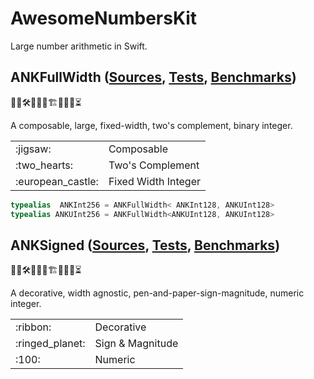 # AwesomeNumbersKit

Large number arithmetic in Swift.

## ANKFullWidth ([Sources](Sources/ANKFullWidthKit), [Tests](Tests/ANKFullWidthKitTests), [Benchmarks](Tests/ANKFullWidthKitBenchmarks))

👨‍💻🛠️🚧🧱🧱🏗️🧱🧱🚧⏳

A composable, large, fixed-width, two's complement, binary integer.

<table>
<tr>
    <td>:jigsaw:</td>
    <td>Composable</a></td>
</tr>
<tr>
    <td>:two_hearts:</td>
    <td>Two's Complement</a></td>
</tr>
<tr>
    <td>:european_castle:</td>
    <td>Fixed Width Integer</a></td>
</tr>
</table>

```swift
typealias  ANKInt256 = ANKFullWidth< ANKInt128, ANKUInt128>
typealias ANKUInt256 = ANKFullWidth<ANKUInt128, ANKUInt128>
```

## ANKSigned ([Sources](Sources/ANKSignedKit), [Tests](Tests/ANKSignedKitTests), [Benchmarks](Tests/ANKSignedKitBenchmarks))

👨‍💻🛠️🚧🧱🧱🏗️🧱🧱🚧⏳

A decorative, width agnostic, pen-and-paper-sign-magnitude, numeric integer.

<table>
<tr>
    <td>:ribbon:</td>
    <td>Decorative</a></td>
</tr>
<tr>
    <td>:ringed_planet:</td>
    <td>Sign & Magnitude</a></td>
</tr>
<tr>
    <td>:100:</td>
    <td>Numeric</a></td>
</tr>
</table>
